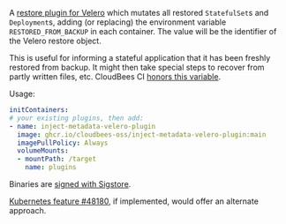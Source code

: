 A [restore plugin for Velero](https://velero.io/docs/v1.8/custom-plugins/#plugin-kinds)
which mutates all restored `StatefulSet`s and `Deployment`s,
adding (or replacing) the environment variable `RESTORED_FROM_BACKUP` in each container.
The value will be the identifier of the Velero restore object.

This is useful for informing a stateful application that it has been freshly restored from backup.
It might then take special steps to recover from partly written files, etc.
CloudBees CI [honors this variable](https://docs.cloudbees.com/docs/admin-resources/latest/pipelines/controlling-builds#_restarting_builds_after_a_restore).

Usage:

```yaml
initContainers:
# your existing plugins, then add:
- name: inject-metadata-velero-plugin
  image: ghcr.io/cloudbees-oss/inject-metadata-velero-plugin:main
  imagePullPolicy: Always
  volumeMounts:
  - mountPath: /target
    name: plugins
```

Binaries are [signed with Sigstore](https://docs.sigstore.dev/cosign/openid_signing).

[Kubernetes feature #48180](https://github.com/kubernetes/kubernetes/issues/48180), if implemented, would offer an alternate approach.
